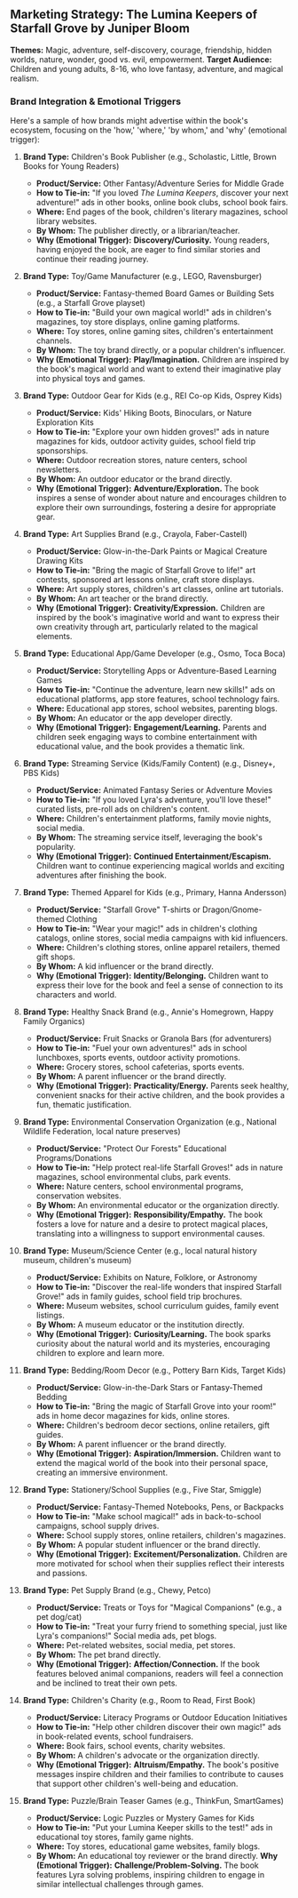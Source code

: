 ## Marketing Strategy: The Lumina Keepers of Starfall Grove by Juniper Bloom

**Themes:** Magic, adventure, self-discovery, courage, friendship, hidden worlds, nature, wonder, good vs. evil, empowerment.
**Target Audience:** Children and young adults, 8-16, who love fantasy, adventure, and magical realism.

### Brand Integration & Emotional Triggers

Here's a sample of how brands might advertise within the book's ecosystem, focusing on the 'how,' 'where,' 'by whom,' and 'why' (emotional trigger):

1.  **Brand Type:** Children's Book Publisher (e.g., Scholastic, Little, Brown Books for Young Readers)
    *   **Product/Service:** Other Fantasy/Adventure Series for Middle Grade
    *   **How to Tie-in:** "If you loved *The Lumina Keepers*, discover your next adventure!" ads in other books, online book clubs, school book fairs.
    *   **Where:** End pages of the book, children's literary magazines, school library websites.
    *   **By Whom:** The publisher directly, or a librarian/teacher.
    *   **Why (Emotional Trigger):** **Discovery/Curiosity.** Young readers, having enjoyed the book, are eager to find similar stories and continue their reading journey.

2.  **Brand Type:** Toy/Game Manufacturer (e.g., LEGO, Ravensburger)
    *   **Product/Service:** Fantasy-themed Board Games or Building Sets (e.g., a Starfall Grove playset)
    *   **How to Tie-in:** "Build your own magical world!" ads in children's magazines, toy store displays, online gaming platforms.
    *   **Where:** Toy stores, online gaming sites, children's entertainment channels.
    *   **By Whom:** The toy brand directly, or a popular children's influencer.
    *   **Why (Emotional Trigger):** **Play/Imagination.** Children are inspired by the book's magical world and want to extend their imaginative play into physical toys and games.

3.  **Brand Type:** Outdoor Gear for Kids (e.g., REI Co-op Kids, Osprey Kids)
    *   **Product/Service:** Kids' Hiking Boots, Binoculars, or Nature Exploration Kits
    *   **How to Tie-in:** "Explore your own hidden groves!" ads in nature magazines for kids, outdoor activity guides, school field trip sponsorships.
    *   **Where:** Outdoor recreation stores, nature centers, school newsletters.
    *   **By Whom:** An outdoor educator or the brand directly.
    *   **Why (Emotional Trigger):** **Adventure/Exploration.** The book inspires a sense of wonder about nature and encourages children to explore their own surroundings, fostering a desire for appropriate gear.

4.  **Brand Type:** Art Supplies Brand (e.g., Crayola, Faber-Castell)
    *   **Product/Service:** Glow-in-the-Dark Paints or Magical Creature Drawing Kits
    *   **How to Tie-in:** "Bring the magic of Starfall Grove to life!" art contests, sponsored art lessons online, craft store displays.
    *   **Where:** Art supply stores, children's art classes, online art tutorials.
    *   **By Whom:** An art teacher or the brand directly.
    *   **Why (Emotional Trigger):** **Creativity/Expression.** Children are inspired by the book's imaginative world and want to express their own creativity through art, particularly related to the magical elements.

5.  **Brand Type:** Educational App/Game Developer (e.g., Osmo, Toca Boca)
    *   **Product/Service:** Storytelling Apps or Adventure-Based Learning Games
    *   **How to Tie-in:** "Continue the adventure, learn new skills!" ads on educational platforms, app store features, school technology fairs.
    *   **Where:** Educational app stores, school websites, parenting blogs.
    *   **By Whom:** An educator or the app developer directly.
    *   **Why (Emotional Trigger):** **Engagement/Learning.** Parents and children seek engaging ways to combine entertainment with educational value, and the book provides a thematic link.

6.  **Brand Type:** Streaming Service (Kids/Family Content) (e.g., Disney+, PBS Kids)
    *   **Product/Service:** Animated Fantasy Series or Adventure Movies
    *   **How to Tie-in:** "If you loved Lyra's adventure, you'll love these!" curated lists, pre-roll ads on children's content.
    *   **Where:** Children's entertainment platforms, family movie nights, social media.
    *   **By Whom:** The streaming service itself, leveraging the book's popularity.
    *   **Why (Emotional Trigger):** **Continued Entertainment/Escapism.** Children want to continue experiencing magical worlds and exciting adventures after finishing the book.

7.  **Brand Type:** Themed Apparel for Kids (e.g., Primary, Hanna Andersson)
    *   **Product/Service:** "Starfall Grove" T-shirts or Dragon/Gnome-themed Clothing
    *   **How to Tie-in:** "Wear your magic!" ads in children's clothing catalogs, online stores, social media campaigns with kid influencers.
    *   **Where:** Children's clothing stores, online apparel retailers, themed gift shops.
    *   **By Whom:** A kid influencer or the brand directly.
    *   **Why (Emotional Trigger):** **Identity/Belonging.** Children want to express their love for the book and feel a sense of connection to its characters and world.

8.  **Brand Type:** Healthy Snack Brand (e.g., Annie's Homegrown, Happy Family Organics)
    *   **Product/Service:** Fruit Snacks or Granola Bars (for adventurers)
    *   **How to Tie-in:** "Fuel your own adventures!" ads in school lunchboxes, sports events, outdoor activity promotions.
    *   **Where:** Grocery stores, school cafeterias, sports events.
    *   **By Whom:** A parent influencer or the brand directly.
    *   **Why (Emotional Trigger):** **Practicality/Energy.** Parents seek healthy, convenient snacks for their active children, and the book provides a fun, thematic justification.

9.  **Brand Type:** Environmental Conservation Organization (e.g., National Wildlife Federation, local nature preserves)
    *   **Product/Service:** "Protect Our Forests" Educational Programs/Donations
    *   **How to Tie-in:** "Help protect real-life Starfall Groves!" ads in nature magazines, school environmental clubs, park events.
    *   **Where:** Nature centers, school environmental programs, conservation websites.
    *   **By Whom:** An environmental educator or the organization directly.
    *   **Why (Emotional Trigger):** **Responsibility/Empathy.** The book fosters a love for nature and a desire to protect magical places, translating into a willingness to support environmental causes.

10. **Brand Type:** Museum/Science Center (e.g., local natural history museum, children's museum)
    *   **Product/Service:** Exhibits on Nature, Folklore, or Astronomy
    *   **How to Tie-in:** "Discover the real-life wonders that inspired Starfall Grove!" ads in family guides, school field trip brochures.
    *   **Where:** Museum websites, school curriculum guides, family event listings.
    *   **By Whom:** A museum educator or the institution directly.
    *   **Why (Emotional Trigger):** **Curiosity/Learning.** The book sparks curiosity about the natural world and its mysteries, encouraging children to explore and learn more.

11. **Brand Type:** Bedding/Room Decor (e.g., Pottery Barn Kids, Target Kids)
    *   **Product/Service:** Glow-in-the-Dark Stars or Fantasy-Themed Bedding
    *   **How to Tie-in:** "Bring the magic of Starfall Grove into your room!" ads in home decor magazines for kids, online stores.
    *   **Where:** Children's bedroom decor sections, online retailers, gift guides.
    *   **By Whom:** A parent influencer or the brand directly.
    *   **Why (Emotional Trigger):** **Aspiration/Immersion.** Children want to extend the magical world of the book into their personal space, creating an immersive environment.

12. **Brand Type:** Stationery/School Supplies (e.g., Five Star, Smiggle)
    *   **Product/Service:** Fantasy-Themed Notebooks, Pens, or Backpacks
    *   **How to Tie-in:** "Make school magical!" ads in back-to-school campaigns, school supply drives.
    *   **Where:** School supply stores, online retailers, children's magazines.
    *   **By Whom:** A popular student influencer or the brand directly.
    *   **Why (Emotional Trigger):** **Excitement/Personalization.** Children are more motivated for school when their supplies reflect their interests and passions.

13. **Brand Type:** Pet Supply Brand (e.g., Chewy, Petco)
    *   **Product/Service:** Treats or Toys for "Magical Companions" (e.g., a pet dog/cat)
    *   **How to Tie-in:** "Treat your furry friend to something special, just like Lyra's companions!" Social media ads, pet blogs.
    *   **Where:** Pet-related websites, social media, pet stores.
    *   **By Whom:** The pet brand directly.
    *   **Why (Emotional Trigger):** **Affection/Connection.** If the book features beloved animal companions, readers will feel a connection and be inclined to treat their own pets.

14. **Brand Type:** Children's Charity (e.g., Room to Read, First Book)
    *   **Product/Service:** Literacy Programs or Outdoor Education Initiatives
    *   **How to Tie-in:** "Help other children discover their own magic!" ads in book-related events, school fundraisers.
    *   **Where:** Book fairs, school events, charity websites.
    *   **By Whom:** A children's advocate or the organization directly.
    *   **Why (Emotional Trigger):** **Altruism/Empathy.** The book's positive messages inspire children and their families to contribute to causes that support other children's well-being and education.

15. **Brand Type:** Puzzle/Brain Teaser Games (e.g., ThinkFun, SmartGames)
    *   **Product/Service:** Logic Puzzles or Mystery Games for Kids
    *   **How to Tie-in:** "Put your Lumina Keeper skills to the test!" ads in educational toy stores, family game nights.
    *   **Where:** Toy stores, educational game websites, family blogs.
    *   **By Whom:** An educational toy reviewer or the brand directly.
    **Why (Emotional Trigger):** **Challenge/Problem-Solving.** The book features Lyra solving problems, inspiring children to engage in similar intellectual challenges through games.